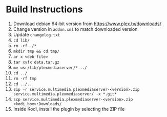 # Build Instructions

1. Download debian 64-bit version from https://www.plex.tv/downloads/
2. Change version in `addon.xml` to match downloaded version
3. Update `changelog.txt`
4. `cd lib/`
5. `rm -rf ./*`
6. `mkdir tmp && cd tmp/`
7. `ar x <deb file>`
8. `tar xvfx data.tar.gz`
9. `mv usr/lib/plexmediaserver/* ../`
10. `cd ../`
11. `rm -rf tmp`
12. `cd ../..`
13. `zip -r service.multimedia.plexmediaserver-<version>.zip service.multimedia.plexmediaserver/ -x *.git*`
14. `scp service.multimedia.plexmediaserver-<version>.zip <kodi_box>:Downloads/`
15. Inside Kodi, install the plugin by selecting the ZIP file
